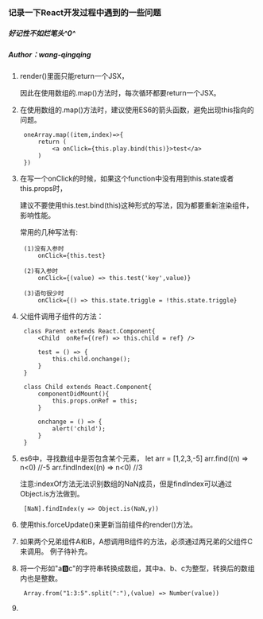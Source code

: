 ### 记录一下React开发过程中遇到的一些问题
##### 好记性不如烂笔头^0^
##### Author：wang-qingqing

1. render()里面只能return一个JSX，

   因此在使用数组的.map()方法时，每次循环都要return一个JSX。

2. 在使用数组的.map()方法时，建议使用ES6的箭头函数，避免出现this指向的问题。

		oneArray.map((item,index)=>{
			return (
				<a onClick={this.play.bind(this)}>test</a>
			)
		})

3. 在写一个onClick的时候，如果这个function中没有用到this.state或者this.props时，

	建议不要使用this.test.bind(this)这种形式的写法，因为都要重新渲染组件，影响性能。

	常用的几种写法有:

		(1)没有入参时
			onClick={this.test}

		(2)有入参时
			onClick={(value) => this.test('key',value)}

		(3)语句很少时
			onClick={() => this.state.triggle = !this.state.triggle}

4. 父组件调用子组件的方法：

		class Parent extends React.Component{
			<Child  onRef={(ref) => this.child = ref} />

			test = () => {
				this.child.onchange();
			}
		}

		class Child extends React.Component{
			componentDidMount(){
				this.props.onRef = this;
			}

			onchange = () => {
				alert('child');
			}
		}

5. es6中，寻找数组中是否包含某个元素，
	let arr = [1,2,3,-5]
	arr.find((n) => n<0)  //-5
	arr.findIndex((n) => n<0)  //3 

	注意:indexOf方法无法识别数组的NaN成员，但是findIndex可以通过Object.is方法做到。

		[NaN].findIndex(y => Object.is(NaN,y))

6. 使用this.forceUpdate()来更新当前组件的render()方法。
	
7. 如果两个兄弟组件A和B，A想调用B组件的方法，必须通过两兄弟的父组件C来调用。
	例子待补充。
	
8. 将一个形如"a:b:c"的字符串转换成数组，其中a、b、c为整型，转换后的数组内也是整数。

		Array.from("1:3:5".split(":"),(value) => Number(value))

9. 